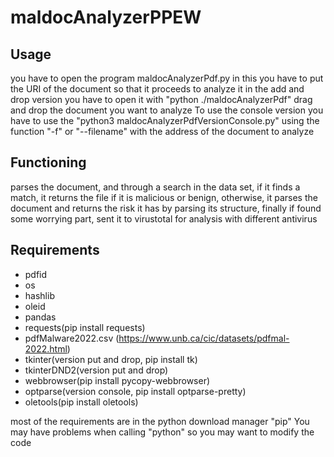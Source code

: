 # maldocAnalyzerPPEW

## Usage

you have to open the program maldocAnalyzerPdf.py in this you have to put the URI of the document so that it proceeds to analyze it
in the add and drop version you have to open it with "python ./maldocAnalyzerPdf" drag and drop the document you want to analyze
To use the console version you have to use the "python3 maldocAnalyzerPdfVersionConsole.py" using the function "-f" or "--filename" with the address of the document to analyze

## Functioning

parses the document, and through a search in the data set, if it finds a match, it returns the file if it is malicious or benign, otherwise, it parses the document and returns the risk it has by parsing its structure, finally if found some worrying part, sent it to virustotal for analysis with different antivirus


## Requirements
* pdfid
* os
* hashlib
* oleid
* pandas
* requests(pip install requests)
* pdfMalware2022.csv (https://www.unb.ca/cic/datasets/pdfmal-2022.html)
* tkinter(version put and drop, pip install tk)
* tkinterDND2(version put and drop)
* webbrowser(pip install pycopy-webbrowser)
* optparse(version console, pip install optparse-pretty)
* oletools(pip install oletools)

most of the requirements are in the python download manager "pip"
You may have problems when calling "python" so you may want to modify the code